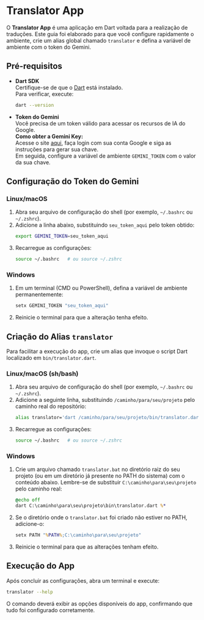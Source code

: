 # Translator App

O **Translator App** é uma aplicação em Dart voltada para a realização de traduções. Este guia foi elaborado para que você configure rapidamente o ambiente, crie um alias global chamado `translator` e defina a variável de ambiente com o token do Gemini.

## Pré-requisitos

- **Dart SDK**  
  Certifique-se de que o [Dart](https://dartbrasil.dev/get-dart) está instalado.  
  Para verificar, execute:
  ```sh
  dart --version
  ```

- **Token do Gemini**  
  Você precisa de um token válido para acessar os recursos de IA do Google.  
  **Como obter a Gemini Key:**  
  Acesse o site [aqui](https://aistudio.google.com/apikey), faça login com sua conta Google e siga as instruções para gerar sua chave.  
  Em seguida, configure a variável de ambiente `GEMINI_TOKEN` com o valor da sua chave.

## Configuração do Token do Gemini

### Linux/macOS

1. Abra seu arquivo de configuração do shell (por exemplo, `~/.bashrc` ou `~/.zshrc`).
2. Adicione a linha abaixo, substituindo `seu_token_aqui` pelo token obtido:
   ```sh
   export GEMINI_TOKEN=seu_token_aqui
   ```
3. Recarregue as configurações:
   ```sh
   source ~/.bashrc   # ou source ~/.zshrc
   ```

### Windows

1. Em um terminal (CMD ou PowerShell), defina a variável de ambiente permanentemente:
   ```bat
   setx GEMINI_TOKEN "seu_token_aqui"
   ```
2. Reinicie o terminal para que a alteração tenha efeito.

## Criação do Alias `translator`

Para facilitar a execução do app, crie um alias que invoque o script Dart localizado em `bin/translator.dart`.

### Linux/macOS (sh/bash)

1. Abra seu arquivo de configuração do shell (por exemplo, `~/.bashrc` ou `~/.zshrc`).
2. Adicione a seguinte linha, substituindo `/caminho/para/seu/projeto` pelo caminho real do repositório:
   ```sh
   alias translator='dart /caminho/para/seu/projeto/bin/translator.dart'
   ```
3. Recarregue as configurações:
   ```sh
   source ~/.bashrc   # ou source ~/.zshrc
   ```

### Windows

1. Crie um arquivo chamado `translator.bat` no diretório raiz do seu projeto (ou em um diretório já presente no PATH do sistema) com o conteúdo abaixo. Lembre-se de substituir `C:\caminho\para\seu\projeto` pelo caminho real:
   ```bat
   @echo off
   dart C:\caminho\para\seu\projeto\bin\translator.dart %*
   ```
2. Se o diretório onde o `translator.bat` foi criado não estiver no PATH, adicione-o:
   ```bat
   setx PATH "%PATH%;C:\caminho\para\seu\projeto"
   ```
3. Reinicie o terminal para que as alterações tenham efeito.

## Execução do App

Após concluir as configurações, abra um terminal e execute:
```sh
translator --help
```
O comando deverá exibir as opções disponíveis do app, confirmando que tudo foi configurado corretamente.